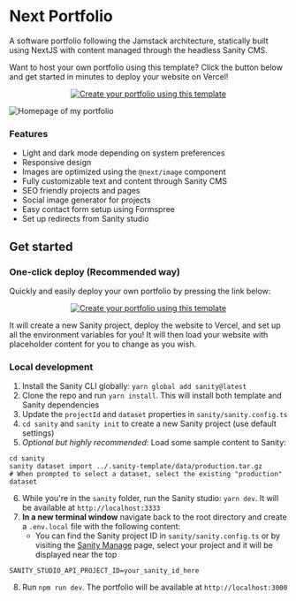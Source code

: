 # Next Portfolio

A software portfolio following the Jamstack architecture, statically built using NextJS with content managed through the headless Sanity CMS.

Want to host your own portfolio using this template? Click the button below and get started in minutes to deploy your website on Vercel!

<p align="center">
	<a href="https://www.sanity.io/create?template=abdullahibneat/next-portfolio" target="_blank">
		<img src="https://img.shields.io/badge/SANITY-CREATE%20PROJECT-green?&style=flat-square&labelColor=black&color=rgb(240,62,47)" alt="Create your portfolio using this template"/>
	</a>
</p>

![Homepage of my portfolio](https://i.imgur.com/5Rt11cl.jpg)

### Features

- Light and dark mode depending on system preferences
- Responsive design
- Images are optimized using the `@next/image` component
- Fully customizable text and content through Sanity CMS
- SEO friendly projects and pages
- Social image generator for projects
- Easy contact form setup using Formspree
- Set up redirects from Sanity studio

## Get started

### One-click deploy (Recommended way)

Quickly and easily deploy your own portfolio by pressing the link below:

<p align="center">
	<a href="https://www.sanity.io/create?template=abdullahibneat/next-portfolio" target="_blank">
		<img src="https://img.shields.io/badge/SANITY-CREATE%20PROJECT-green?&style=flat-square&labelColor=black&color=rgb(240,62,47)" alt="Create your portfolio using this template"/>
	</a>
</p>

It will create a new Sanity project, deploy the website to Vercel, and set up all the environment variables for you! It will then load your website with placeholder content for you to change as you wish.

### Local development

1.  Install the Sanity CLI globally: `yarn global add sanity@latest`
2.  Clone the repo and run `yarn install`. This will install both template and Sanity dependencies
3.  Update the `projectId` and `dataset` properties in `sanity/sanity.config.ts`
4.  `cd sanity` and `sanity init` to create a new Sanity project (use default settings)
5.  _Optional but highly recommended_: Load some sample content to Sanity:

```
cd sanity
sanity dataset import ../.sanity-template/data/production.tar.gz
# When prompted to select a dataset, select the existing "production" dataset
```

6.  While you're in the `sanity` folder, run the Sanity studio: `yarn dev`. It will be available at `http://localhost:3333`
7.  **In a new terminal window** navigate back to the root directory and create a `.env.local` file with the following content:
    - You can find the Sanity project ID in `sanity/sanity.config.ts` or by visiting the [Sanity Manage](https://www.sanity.io/manage) page, select your project and it will be displayed near the top

```
SANITY_STUDIO_API_PROJECT_ID=your_sanity_id_here
```

8.  Run `npm run dev`. The portfolio will be available at `http://localhost:3000`
